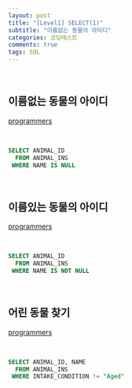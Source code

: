 ```yaml
---
layout: post
title: "[Level1] SELECT(1)"
subtitle: "이름없는 동물의 아이디"
categories: 코딩테스트
comments: true
tags: SQL
---
```


<br>

## 이름없는 동물의 아이디

[programmers](https://programmers.co.kr/learn/courses/30/lessons/59039) <br>

<br>

```sql
SELECT ANIMAL_ID
  FROM ANIMAL_INS
 WHERE NAME IS NULL
```

<br>

## 이름있는 동물의 아이디

[programmers](https://programmers.co.kr/learn/courses/30/lessons/59407) <br>

<br>

```sql
SELECT ANIMAL_ID
  FROM ANIMAL_INS
 WHERE NAME IS NOT NULL
```

<br>

## 어린 동물 찾기

[programmers](https://programmers.co.kr/learn/courses/30/lessons/59037) <br>

<br>

```sql
SELECT ANIMAL_ID, NAME
  FROM ANIMAL_INS
 WHERE INTAKE_CONDITION != "Aged"
```